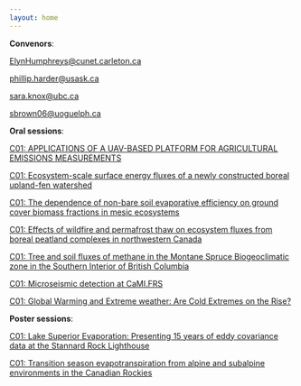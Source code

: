 ```yaml
---
layout: home
---
```



**Convenors**:

<a href="mailto:ElynHumphreys@cunet.carleton.ca">ElynHumphreys@cunet.carleton.ca</a>

<a href="mailto:phillip.harder@usask.ca">phillip.harder@usask.ca</a>

<a href="mailto:sara.knox@ubc.ca">sara.knox@ubc.ca</a>

<a href="mailto:sbrown06@uoguelph.ca">sbrown06@uoguelph.ca</a>

**Oral sessions**:

[C01: APPLICATIONS OF A UAV-BASED PLATFORM FOR AGRICULTURAL EMISSIONS MEASUREMENTS](C01_Coate_APPLICAT)

[C01: Ecosystem-scale surface energy fluxes of a newly constructed boreal upland-fen watershed](C01_Popov_Ecosyste)

[C01: The dependence of non-bare soil evaporative efficiency on ground cover biomass fractions in mesic ecosystems](C01_Wang0_Thedepen)

[C01: Effects of wildfire and permafrost thaw on ecosystem fluxes from boreal peatland complexes in northwestern Canada](C01_Schul_Effectso)

[C01: Tree and soil fluxes of methane in the Montane Spruce Biogeoclimatic zone in the Southern Interior of British Columbia](C01_Brown_Treeands)

[C01: Microseismic detection at CaMI.FRS](C01_Nowro_Microsei)

[C01: Global Warming and Extreme weather: Are Cold Extremes on the Rise?](C01_Garne_GlobalWa)

**Poster sessions**:

[C01: Lake Superior Evaporation: Presenting 15 years of eddy covariance data at the Stannard Rock Lighthouse](C01_Nicho_LakeSupe)

[C01: Transition season evapotranspiration from alpine and subalpine environments in the Canadian Rockies](C01_Langs_Transiti)

